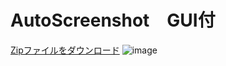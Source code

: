 # AutoScreenshot　GUI付
[Zipファイルをダウンロード](https://github.com/link2004/AutoScreenshot/archive/refs/heads/main.zip)
![image](https://user-images.githubusercontent.com/45323361/138437802-02fc6a7c-12e7-4ece-88d8-4d3531287625.png)

